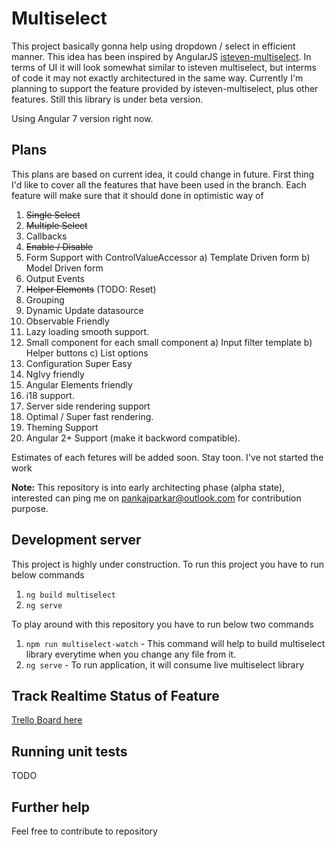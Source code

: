 # Multiselect

This project basically gonna help using dropdown / select in efficient manner. This idea has been inspired by AngularJS [isteven-multiselect](http://isteven.github.io/angular-multi-select). In terms of UI it will look somewhat similar to isteven multiselect, but interms of code it may not exactly architectured in the same way.
Currently I'm planning to support the feature provided by isteven-multiselect, plus other features. Still this library is under beta version.

Using Angular 7 version right now.

## Plans

This plans are based on current idea, it could change in future. First thing I'd like to cover all the features that have been used in the branch. Each feature will make sure that it should done in optimistic way of 

 1. ~~Single Select~~
 2. ~~Multiple Select~~
 3. Callbacks
 4. ~~Enable / Disable~~
 5. Form Support with ControlValueAccessor
    a) Template Driven form
    b) Model Driven form
 6. Output Events 
 7. ~~Helper Elements~~ (TODO: Reset)
 8. Grouping
 9. Dynamic Update datasource
10. Observable Friendly
11. Lazy loading smooth support.
12. Small component for each small component
    a) Input filter template
    b) Helper buttons
    c) List options
13. Configuration Super Easy
14. NgIvy friendly
15. Angular Elements friendly
16. i18 support.
17. Server side rendering support
18. Optimal / Super fast rendering.
19. Theming Support
20. Angular 2+ Support (make it backword compatible).

Estimates of each fetures will be added soon. Stay toon. 
I've not started the work 

**Note:** This repository is into early architecting phase (alpha state), interested can ping me on pankajparkar@outlook.com for contribution purpose.

## Development server

This project is highly under construction. To run this project you have to run below commands
1. `ng build multiselect`
2. `ng serve`

To play around with this repository you have to run below two commands
1. `npm run multiselect-watch` - This command will help to build multiselect library everytime when you change any file from it.  
2. `ng serve` - To run application, it will consume live multiselect library

## Track Realtime Status of Feature

[Trello Board here](https://trello.com/b/fsr5Xewa/ngx-isteven-mutiselect)

## Running unit tests

TODO

## Further help

Feel free to contribute to repository
